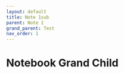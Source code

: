 ```yaml
---
layout: default
title: Note 1sub
parent: Note 1
grand_parent: Test
nav_order: 1
---
```


# Notebook Grand Child
